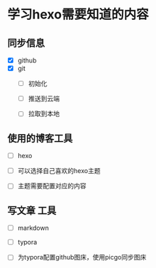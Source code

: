 # 学习hexo需要知道的内容



## 同步信息

- [x] github
- [x] git
  - [ ] 初始化
  - [ ] 推送到云端
  - [ ] 拉取到本地



## 使用的博客工具

- [ ] hexo
- [ ] 可以选择自己喜欢的hexo主题

- [ ] 主题需要配置对应的内容



## 写文章 工具

- [ ] markdown
- [ ] typora
- [ ] 为typora配置github图床，使用picgo同步图床



